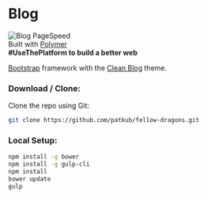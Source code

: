 # Blog
![Blog PageSpeed](https://pagespeed-badges.herokuapp.com/?url=http://antuple.net/sites/fellowdragons/)  
Built with [Polymer](https://www.polymer-project.org/)  
**\#UseThePlatform to build a better web**  

[Bootstrap](http://getbootstrap.com/) framework with the [Clean Blog](http://startbootstrap.com/template-overviews/clean-blog/) theme.  

### Download / Clone:

Clone the repo using Git:

```bash
git clone https://github.com/patkub/fellow-dragons.git
```

### Local Setup:
```bash
npm install -g bower
npm install -g gulp-cli
npm install
bower update
gulp
```
